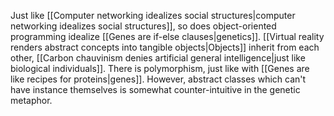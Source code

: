 ---
---

Just like [[Computer networking idealizes social structures|computer networking idealizes social structures]], so does object-oriented programming idealize [[Genes are if-else clauses|genetics]]. [[Virtual reality renders abstract concepts into tangible objects|Objects]] inherit from each other, [[Carbon chauvinism denies artificial general intelligence|just like biological individuals]]. There is polymorphism, just like with [[Genes are like recipes for proteins|genes]]. However, abstract classes which can't have instance themselves is somewhat counter-intuitive in the genetic metaphor.